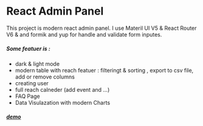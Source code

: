 # React Admin Panel

This project is modern react admin panel. I use Materil UI V5 & React Router V6 & and formik and yup for handle and validate form inputes.
##### Some featuer is :
* dark & light mode
* modern table with reach featuer : filteringt & sorting , export to csv file, add or remove columns
* creating user
* full reach calneder (add event and ...)
* FAQ Page
* Data Visulazation with modern Charts

##### [demo](https://react-admin-panel-lake.vercel.app/) 
